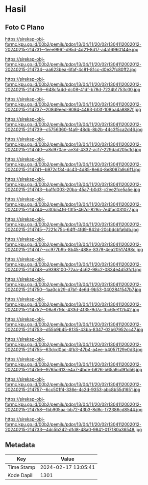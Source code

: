 # Hasil

## Foto C Plano

https://sirekap-obj-formc.kpu.go.id/00b2/pemilu/pdpr/13/04/11/20/02/1304112002012-20240215-214731--1eee996f-d95d-4d21-8d17-a4a16960144e.jpg

https://sirekap-obj-formc.kpu.go.id/00b2/pemilu/pdpr/13/04/11/20/02/1304112002012-20240215-214734--aa623bea-6faf-4c81-81cc-d0e37fc80ff2.jpg

https://sirekap-obj-formc.kpu.go.id/00b2/pemilu/pdpr/13/04/11/20/02/1304112002012-20240215-214736--648cfa4d-dc08-41df-b78d-7224b1753c00.jpg

https://sirekap-obj-formc.kpu.go.id/00b2/pemilu/pdpr/13/04/11/20/02/1304112002012-20240215-214737--208d9eed-9094-4493-b13f-108ba4a8887f.jpg

https://sirekap-obj-formc.kpu.go.id/00b2/pemilu/pdpr/13/04/11/20/02/1304112002012-20240215-214739--c5756360-f4a9-48db-8b2b-44c3f5ca2d46.jpg

https://sirekap-obj-formc.kpu.go.id/00b2/pemilu/pdpr/13/04/11/20/02/1304112002012-20240215-214740--a8d970ae-ae3d-4332-ac17-229dad205c1d.jpg

https://sirekap-obj-formc.kpu.go.id/00b2/pemilu/pdpr/13/04/11/20/02/1304112002012-20240215-214741--b972cf34-dc43-4d85-8e64-8e8097a9c6f1.jpg

https://sirekap-obj-formc.kpu.go.id/00b2/pemilu/pdpr/13/04/11/20/02/1304112002012-20240215-214743--ba1fd003-20ba-45a7-b0d3-c2ee2fce5a5e.jpg

https://sirekap-obj-formc.kpu.go.id/00b2/pemilu/pdpr/13/04/11/20/02/1304112002012-20240215-214744--a30b54f6-f3f5-467d-829a-7e4fac031077.jpg

https://sirekap-obj-formc.kpu.go.id/00b2/pemilu/pdpr/13/04/11/20/02/1304112002012-20240215-214745--7221c75c-64ff-4fd9-842d-20cbdcbfa6db.jpg

https://sirekap-obj-formc.kpu.go.id/00b2/pemilu/pdpr/13/04/11/20/02/1304112002012-20240215-214747--cc977b9b-8b45-488e-8378-4ea20517498c.jpg

https://sirekap-obj-formc.kpu.go.id/00b2/pemilu/pdpr/13/04/11/20/02/1304112002012-20240215-214748--a9398100-72aa-4c62-98c2-0834e4d53fc1.jpg

https://sirekap-obj-formc.kpu.go.id/00b2/pemilu/pdpr/13/04/11/20/02/1304112002012-20240215-214750--1aa0cb29-d7bf-4e6d-9b53-0402841547b7.jpg

https://sirekap-obj-formc.kpu.go.id/00b2/pemilu/pdpr/13/04/11/20/02/1304112002012-20240215-214752--06a87f6c-433d-4f35-9d7a-fbc65e112b42.jpg

https://sirekap-obj-formc.kpu.go.id/00b2/pemilu/pdpr/13/04/11/20/02/1304112002012-20240215-214753--d55b9b45-8135-43ba-8347-02b67952cc47.jpg

https://sirekap-obj-formc.kpu.go.id/00b2/pemilu/pdpr/13/04/11/20/02/1304112002012-20240215-214755--63dcd0ac-4fb3-47b4-a4ee-b4057f29e0d3.jpg

https://sirekap-obj-formc.kpu.go.id/00b2/pemilu/pdpr/13/04/11/20/02/1304112002012-20240215-214756--9765c613-e4a7-4bde-b826-b65a9cd91d56.jpg

https://sirekap-obj-formc.kpu.go.id/00b2/pemilu/pdpr/13/04/11/20/02/1304112002012-20240215-214757--6cc501f4-336e-4c2d-9353-abc8b55d1651.jpg

https://sirekap-obj-formc.kpu.go.id/00b2/pemilu/pdpr/13/04/11/20/02/1304112002012-20240215-214758--fbb905aa-bb72-43b3-8d8c-f72386cd8544.jpg

https://sirekap-obj-formc.kpu.go.id/00b2/pemilu/pdpr/13/04/11/20/02/1304112002012-20240215-214733--4dc5b242-d1d8-48a0-9841-017180a36548.jpg


## Metadata

| Key        | Value               |
| ---------- | ------------------- |
| Time Stamp | 2024-02-17 13:05:41 |
| Kode Dapil | 1301                |



